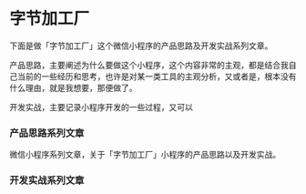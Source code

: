 # 字节加工厂
下面是做「字节加工厂」这个微信小程序的产品思路及开发实战系列文章。

产品思路，主要阐述为什么要做这个小程序，这个内容非常的主观，都是结合我自己当前的一些经历和思考，也许是对某一类工具的主观分析，又或者是，根本没有什么理由，就是我想要，那便做了。

开发实战，主要记录小程序开发的一些过程，又可以

### 产品思路系列文章
微信小程序系列文章，关于「字节加工厂」小程序的产品思路以及开发实战。


### 开发实战系列文章
